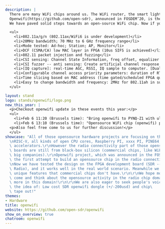 ```yaml
---
description: |
  There are many WiFi chips around us. The WiFi router, the smart light, the TV, the phone, etc., all have WiFi chips inside. Ever imagine replacing those chips with an open-source chip?
  Openwifi(https://github.com/open-sdr), announced in FOSDEM’20, is the 1st opensource WiFi chip design (802.11a/g/n, ax is coming) which includes Verilog source code for the chip and C source code for the Linux driver.
  We have paved solid steps towards an open-source WiFi chip. Now if you have commercial off the shelf FPGA boards, you can download our design onto your board and start to use this FPGA based WiFi in the same way as other commercial WiFi chips! The FPGA board could become WiFi AP, WiFi client, ad-hoc node or sniffer, etc. Just like a Raspberry PI! Besides the standard WiFi functionality, it also has some special features.

  <ul>
    <li>802.11a/g/n (802.11ax/WiFi6 is under development)</li>
    <li>20MHz bandwidth; 70 MHz to 6 GHz frequency range</li>
    <li>Mode tested: Ad-hoc; Station; AP, Monitor</li>
    <li>DCF (CSMA/CA) low MAC layer in FPGA (10us SIFS is achieved)</li>
    <li>802.11 packet injection and fuzzing</li>
    <li>CSI sensing: Channel State Information, freq offset, equalizer to computer</li>
    <li>CSI fuzzer -- anti sensing: Create artificial channel response in WiFi transmitter</li>
    <li>[IQ capture]: real-time AGC, RSSI, IQ sample to computer. [Dual antenna version]</li>
    <li>Configurable channel access priority parameters: duration of RTS/CTS, CTS-to-self, SIFS/DIFS/xIFS/slot-time/CW/etc</li>
    <li>Time slicing based on MAC address (time gated/scheduled FPGA queues)</li>
    <li>Easy to change bandwidth and frequency: 2MHz for 802.11ah in sub-GHz; 10MHz for 802.11p/vehicle in 5.9GHz</li>
  </ul>

layout: stand
logo: stands/openwifi/logo.png
new_this_year: |
  <p>Checkout openwifi update in these events this year:</p>
  <ul>
    <li>Feb 6 11:20 (Brussels time): "Bring openwifi to PYNQ-Z1 with ultra low cost" in Libre-Open VLSI and FPGA devroom. https://fosdem.org/2022/schedule/event/openwifipynqz1/</li>
    <li>Feb 6 13:10 (Brussels time): "Opensource WiFi chip (openwifi) progress and future plan" in Free Software Radio devroom. https://fosdem.org/2022/schedule/event/radio_openwifi/</li>
  <p>Also feel free come to us for further discussion!</p>
  </ul>
showcase: "All of those opensource hardware projects are focusing on the CPU side:\r\
  \nRISC-V, all kinds of open CPU cores, Raspberry PI, xxxx PI, PINE64, openWRT, AI/machine-learning\
  \ accelerators.\r\nHowever the radio connectivity part of those opensource hardware\
  \ boards are still from black-box silicon (commercial chips, like WiFi chips from\
  \ big companies).\r\nOpenwifi project, which was announced in the FOSDEM'20, is\
  \ the first attempt to build an opensource chip in the radio connectivity domain!\r\
  \nNow we have tested the design on the FPGA development board (SDR -- Software Defined\
  \ Radio), and it works well in the real world scenario. Meanwhile we also add some\
  \ unique features that commercial chips don't have.\r\n\r\nWe hope more people can\
  \ come and think about the opensource activity in the radio chip domain, and invest\
  \ more in this domain!\r\n\r\nWe are also eager to seek people's voice and help about\
  \ the idea of: Low cost SDR openwifi dongle (+/-200usd) and chip\
  \ tape out!"
themes:
- Hardware
title: openwifi
website: https://github.com/open-sdr/openwifi
show_on_overview: true
chatroom: openwifi
---
```

